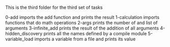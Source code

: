 This is the third folder for the third set of tasks

0-add imports the add function and prints the result
1-calculation imports functions that do math operations
2-args prints the number of and list of arguments
3-infinite_add prints the result of the addition of all arguments
4-hidden_discovery prints all the names defined by a compile module
5-variable_load imports a variable from a file and prints its value
